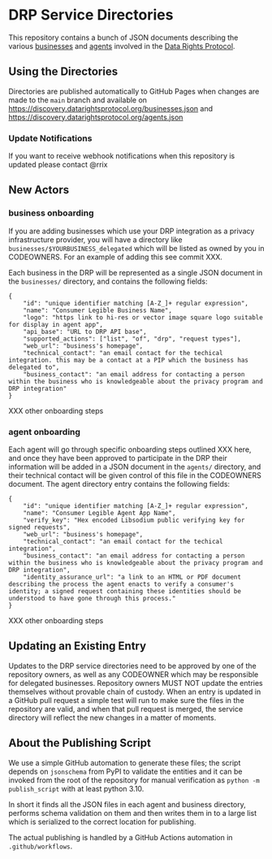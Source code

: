# DRP Service Directories

This repository contains a bunch of JSON documents describing the various [businesses](./businesses) and [agents](./agents) involved in the [Data Rights Protocol](https://datarightsprotocol.org).

## Using the Directories

Directories are published automatically to GitHub Pages when changes are made to the `main` branch and available on https://discovery.datarightsprotocol.org/businesses.json and https://discovery.datarightsprotocol.org/agents.json 

### Update Notifications

If you want to receive webhook notifications when this repository is updated please contact @rrix

## New Actors

### business onboarding

If you are adding businesses which use your DRP integration as a privacy infrastructure provider, you will have a directory like `businesses/$YOURBUSINESS_delegated` which will be listed as owned by you in CODEOWNERS. For an example of adding this see commit XXX. 

Each business in the DRP will be represented as a single JSON document in the `businesses/` directory, and contains the following fields:

```
{
    "id": "unique identifier matching [A-Z_]+ regular expression",
    "name": "Consumer Legible Business Name",
    "logo": "https link to hi-res or vector image square logo suitable for display in agent app",
    "api_base": "URL to DRP API base",
    "supported_actions": ["list", "of", "drp", "request types"],
    "web_url": "business's homepage",
    "technical_contact": "an email contact for the techical integration. this may be a contact at a PIP which the business has delegated to",
    "business_contact": "an email address for contacting a person within the business who is knowledgeable about the privacy program and DRP integration"
}
```

XXX other onboarding steps

### agent onboarding

Each agent will go through specific onboarding steps outlined XXX here, and once they have been approved to participate in the DRP their information will be added in a JSON document in the `agents/` directory, and their technical contact will be given control of this file in the CODEOWNERS document. The agent directory entry contains the following fields:

```
{
    "id": "unique identifier matching [A-Z_]+ regular expression",
    "name": "Consumer Legible Agent App Name",
    "verify_key": "Hex encoded Libsodium public verifying key for signed requests",
    "web_url": "business's homepage",
    "technical_contact": "an email contact for the techical integration",
    "business_contact": "an email address for contacting a person within the business who is knowledgeable about the privacy program and DRP integration",
    "identity_assurance_url": "a link to an HTML or PDF document describing the process the agent enacts to verify a consumer's identity; a signed request containing these identities should be understood to have gone through this process."
}
```

XXX other onboarding steps

## Updating an Existing Entry

Updates to the DRP service directories need to be approved by one of the repository owners, as well as any CODEOWNER which may be responsible for delegated businesses. Repository owners MUST NOT update the entries themselves without provable chain of custody. When an entry is updated in a GitHub pull request a simple test will run to make sure the files in the repository are valid, and when that pull request is merged, the service directory will reflect the new changes in a matter of moments.

## About the Publishing Script

We use a simple GitHub automation to generate these files; the script depends on `jsonschema` from PyPI to validate the entities and it can be invoked from the root of the repository for manual verification as `python -m publish_script` with at least python 3.10.

In short it finds all the JSON files in each agent and business directory, performs schema validation on them and then writes them in to a large list which is serialized to the correct location for publishing.

The actual publishing is handled by a GitHub Actions automation in `.github/workflows`.
